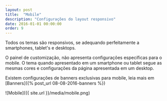 ```yaml
---
layout: post
title:  "Mobile"
description: "Configurações do layout responsivo"
date: 2016-01-01 00:00:00
order: 9
---
```


Todos os temas são responsivos, se adequando perfeitamente a smartphones, tablet's e desktops.

O painel de customização, não apresenta configurações específicas para o mobile. O tema quando apresentado em um smartphone ou tablet segue as mesmas cores e configurações da página apresentada em um desktop.

Existem configurações de banners exclusivas para mobile, leia mais em [Banners]({% post_url 08-08-2016-banners %})

![Mobile]({{ site.url }}/media/mobile.png)